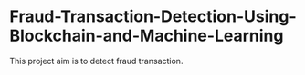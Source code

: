 # Fraud-Transaction-Detection-Using-Blockchain-and-Machine-Learning
This project aim is to detect fraud transaction.
